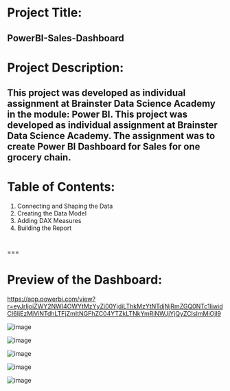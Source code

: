 # Project Title:
PowerBI-Sales-Dashboard
---
#
# Project Description:
This project was developed as individual assignment at Brainster Data Science Academy in the module: Power BI. 
This project was developed as individual assignment at Brainster Data Science Academy. The assignment was to create Power BI Dashboard for Sales for one grocery chain.
---
#
# Table of Contents:

  1. Connecting and Shaping the Data 
  2. Creating the Data Model
  3. Adding DAX Measures
  4. Building the Report
#
===
# Preview of the Dashboard:
https://app.powerbi.com/view?r=eyJrIjoiZWY2NWI4OWYtMzYyZi00YjdiLThkMzYtNTdjNjRmZGQ0NTc1IiwidCI6IjEzMjViNTdhLTFjZmItNGFhZC04YTZkLTNkYmRiNWJjYjQyZCIsImMiOjl9

![image](https://github.com/VesnaPop-Dimitrijoska/PowerBI-Sales-Dashboard/assets/144008804/2f5b4d3c-8b7a-42bb-aa72-f99e87672ef5)

![image](https://github.com/VesnaPop-Dimitrijoska/PowerBI-Sales-Dashboard/assets/144008804/1a18680f-174e-49fe-a174-573ecac9d415)

![image](https://github.com/VesnaPop-Dimitrijoska/PowerBI-Sales-Dashboard/assets/144008804/d5b20657-7930-4a38-91d9-7d8e3a6a8503)

![image](https://github.com/VesnaPop-Dimitrijoska/PowerBI-Sales-Dashboard/assets/144008804/22b42e14-3a0d-4a38-94d2-735054691717)

![image](https://github.com/VesnaPop-Dimitrijoska/PowerBI-Sales-Dashboard/assets/144008804/a7a3bcf4-7569-4806-b07b-93559268d7ad)




